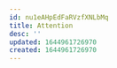 ```yaml
---
id: nu1eAHpEdFaRVzfXNLbMq
title: Attention
desc: ''
updated: 1644961726970
created: 1644961726970
---
```


